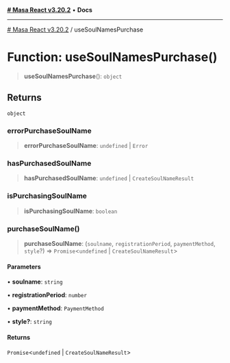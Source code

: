 [**# Masa React v3.20.2**](../README.md) • **Docs**

***

[# Masa React v3.20.2](../globals.md) / useSoulNamesPurchase

# Function: useSoulNamesPurchase()

> **useSoulNamesPurchase**(): `object`

## Returns

`object`

### errorPurchaseSoulName

> **errorPurchaseSoulName**: `undefined` \| `Error`

### hasPurchasedSoulName

> **hasPurchasedSoulName**: `undefined` \| `CreateSoulNameResult`

### isPurchasingSoulName

> **isPurchasingSoulName**: `boolean`

### purchaseSoulName()

> **purchaseSoulName**: (`soulname`, `registrationPeriod`, `paymentMethod`, `style`?) => `Promise`\<`undefined` \| `CreateSoulNameResult`\>

#### Parameters

• **soulname**: `string`

• **registrationPeriod**: `number`

• **paymentMethod**: `PaymentMethod`

• **style?**: `string`

#### Returns

`Promise`\<`undefined` \| `CreateSoulNameResult`\>
